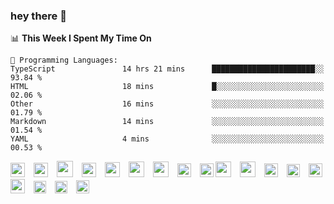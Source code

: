  ### hey there :wave:

<!-- [<img align="right" width="50%" src="https://github-readme-stats.vercel.app/api?username=findtoni&show_icons=true&theme=radical&count_private=true">]
<img src="https://media.giphy.com/media/hvRJCLFzcasrR4ia7z/giphy.gif" width="10px">
(#) -->

<!--START_SECTION:waka-->
📊 **This Week I Spent My Time On** 

```text
💬 Programming Languages: 
TypeScript               14 hrs 21 mins      ███████████████████████░░   93.84 % 
HTML                     18 mins             █░░░░░░░░░░░░░░░░░░░░░░░░   02.06 % 
Other                    16 mins             ░░░░░░░░░░░░░░░░░░░░░░░░░   01.79 % 
Markdown                 14 mins             ░░░░░░░░░░░░░░░░░░░░░░░░░   01.54 % 
YAML                     4 mins              ░░░░░░░░░░░░░░░░░░░░░░░░░   00.53 % 
```


<!--END_SECTION:waka-->

  <div align="left">
    <img height="23" src="https://cdn.jsdelivr.net/gh/devicons/devicon/icons/typescript/typescript-original.svg" style="padding-right:10px;"/>
    <img height="23" src="https://cdn.jsdelivr.net/gh/devicons/devicon/icons/react/react-original.svg" style="padding-right:10px;"/>
    <img height="26" src="https://cdn.jsdelivr.net/gh/devicons/devicon/icons/nextjs/nextjs-original.svg" style="padding-right:10px;"/>
    <img height="23" src="https://cdn.jsdelivr.net/gh/devicons/devicon/icons/vuejs/vuejs-original.svg" style="padding-right:10px;"/>
    <img height="24" src="https://cdn.jsdelivr.net/gh/devicons/devicon@latest/icons/nuxtjs/nuxtjs-original.svg" style="padding-right:10px;"/>
    <img height="25" src="https://cdn.jsdelivr.net/gh/devicons/devicon/icons/sass/sass-original.svg" style="padding-right:10px;"/>
    <img height="25" src="https://cdn.jsdelivr.net/gh/devicons/devicon@latest/icons/tailwindcss/tailwindcss-original.svg" style="padding-right:10px;"/>
    <img height="22" src="https://cdn.jsdelivr.net/gh/devicons/devicon/icons/laravel/laravel-original.svg" style="padding-right:10px;" />
    <img height="22" src="https://cdn.jsdelivr.net/gh/devicons/devicon@latest/icons/nestjs/nestjs-original.svg" />
   <!--        <img height="22" src="https://bit.ly/3A0Cee8" alt="django" style="padding-right:10px;"/>&nbsp;&nbsp;&nbsp;&nbsp; -->
    <img height="25" src="https://cdn.jsdelivr.net/gh/devicons/devicon/icons/amazonwebservices/amazonwebservices-plain-wordmark.svg" style="padding-right:10px;"/>
    <img height="25" src="https://cdn.jsdelivr.net/gh/devicons/devicon/icons/googlecloud/googlecloud-original.svg" style="padding-right:10px;"/>
    <img height="22" src="https://cdn.jsdelivr.net/gh/devicons/devicon/icons/firebase/firebase-original.svg" style="padding-right:10px;"/>
    <img height="21" src="https://cdn.jsdelivr.net/gh/devicons/devicon/icons/digitalocean/digitalocean-original.svg" style="padding-right:10px;margin-top:-10px;"/>
    <img height="22" src="https://cdn.jsdelivr.net/gh/devicons/devicon@latest/icons/docker/docker-plain-wordmark.svg" />
    <img height="23" src="https://cdn.jsdelivr.net/gh/devicons/devicon/icons/graphql/graphql-plain.svg" style="padding-right:10px;"/>
    <img height="20" src="https://cdn.jsdelivr.net/gh/devicons/devicon/icons/jest/jest-plain.svg" style="padding-right:10px;"/>
    <img height="20" src="https://bit.ly/3oPTX2M" style="padding-right:10px;"/>
    <img height="21" src="https://cdn.jsdelivr.net/gh/devicons/devicon/icons/vscode/vscode-original.svg" style="padding-right:10px;" />
  </div>
